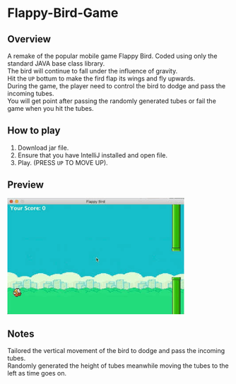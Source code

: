 # Flappy-Bird-Game
## Overview
A remake of the popular mobile game Flappy Bird. Coded using only the standard JAVA base class library.   
The bird will continue to fall under the influence of gravity.   
Hit the `UP` bottum to make the fird flap its wings and fly upwards.   
During the game, the player need to control the bird to dodge and pass the incoming tubes.   
You will get point after passing the randomly generated tubes or fail the game when you hit the tubes.   
## How to play
1. Download jar file.   
2. Ensure that you have IntelliJ installed and open file.
3. Play. (PRESS `UP` TO MOVE UP).
## Preview
![](https://github.com/doubizhukk/Flappy-Bird-Game/blob/master/Flappy%20Bird.gif)
## Notes
Tailored the vertical movement of the bird to dodge and pass the incoming tubes.   
Randomly generated the height of tubes meanwhile moving the tubes to the left as time goes on.
